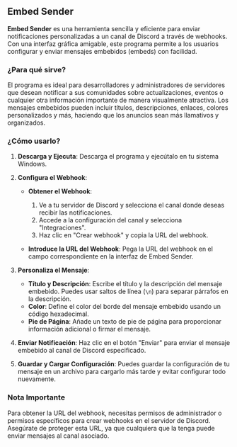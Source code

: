 ## Embed Sender

**Embed Sender** es una herramienta sencilla y eficiente para enviar notificaciones personalizadas a un canal de Discord a través de webhooks. Con una interfaz gráfica amigable, este programa permite a los usuarios configurar y enviar mensajes embebidos (embeds) con facilidad.

### ¿Para qué sirve?

El programa es ideal para desarrolladores y administradores de servidores que desean notificar a sus comunidades sobre actualizaciones, eventos o cualquier otra información importante de manera visualmente atractiva. Los mensajes embebidos pueden incluir títulos, descripciones, enlaces, colores personalizados y más, haciendo que los anuncios sean más llamativos y organizados.

### ¿Cómo usarlo?

1. **Descarga y Ejecuta**: Descarga el programa y ejecútalo en tu sistema Windows.

2. **Configura el Webhook**:
   - **Obtener el Webhook**: 
     1. Ve a tu servidor de Discord y selecciona el canal donde deseas recibir las notificaciones.
     2. Accede a la configuración del canal y selecciona "Integraciones".
     3. Haz clic en "Crear webhook" y copia la URL del webhook.

   - **Introduce la URL del Webhook**: Pega la URL del webhook en el campo correspondiente en la interfaz de Embed Sender.

3. **Personaliza el Mensaje**:
   - **Título y Descripción**: Escribe el título y la descripción del mensaje embebido. Puedes usar saltos de línea (`\n`) para separar párrafos en la descripción.
   - **Color**: Define el color del borde del mensaje embebido usando un código hexadecimal.
   - **Pie de Página**: Añade un texto de pie de página para proporcionar información adicional o firmar el mensaje.

4. **Enviar Notificación**: Haz clic en el botón "Enviar" para enviar el mensaje embebido al canal de Discord especificado.

5. **Guardar y Cargar Configuración**: Puedes guardar la configuración de tu mensaje en un archivo para cargarlo más tarde y evitar configurar todo nuevamente.

### Nota Importante

Para obtener la URL del webhook, necesitas permisos de administrador o permisos específicos para crear webhooks en el servidor de Discord. Asegúrate de proteger esta URL, ya que cualquiera que la tenga puede enviar mensajes al canal asociado.
